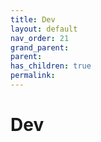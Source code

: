 ```yaml
---
title: Dev
layout: default
nav_order: 21
grand_parent:
parent:
has_children: true
permalink:
---
```


# Dev

